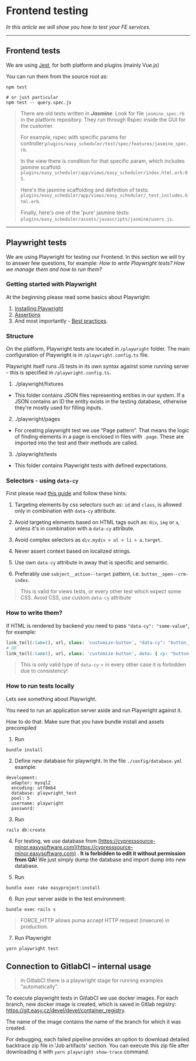 # Frontend testing

*In this article we will show you how to test your FE services.*

---



## Frontend tests

We are using [Jest](https://jestjs.io/), for both platform and plugins (mainly Vue.js)

You can run them from the source root as:

```
npm test

# or just particular
npm test -- query.spec.js    

```

> There are old tests written in ***Jasmine***. Look for file `jasmine_spec.rb` in the platform repository. They run through Rspec inside the GUI for the customer.
>
> For example, rspec with specific params for controller:`plugins/easy_scheduler/test/spec/features/jasmine_spec.rb`. 
>
> In the view there is condition for that specific param, which includes jasmine scaffold:
> `plugins/easy_scheduler/app/views/easy_scheduler/index.html.erb:85`.
>
> Here's the jasmine scaffolding and definition of tests:
> `plugins/easy_scheduler/app/views/easy_scheduler/_test_includes.html.erb`.
>
>Finally, here's one of the 'pure' jasmine tests:
>`plugins/easy_scheduler/assets/javascripts/jasmine/users.js`.

---

## Playwright tests

We are using Playwright for testing our Frontend.
In this section we will try to answer few questions, for example:
*How to write Playwright tests? How we manage them and how to run them?*

### Getting started with Playwright
At the beginning please read some basics about Playwright:

1. [Installing Playwright](https://playwright.dev/docs/intro#installing-playwright)
2. [Assertions](https://playwright.dev/docs/test-assertions)
3. And most importantly - [Best practices](https://playwright.dev/docs/selectors#best-practices).

### Structure

On the platform, Playwright tests are located in `/playwright` folder. The main configuration of Playwright is in `/playwright.config.ts` file.

Playwright itself runs JS tests in its own syntax against some running server - this is specified in `/playwright.config.ts`.

1. ./playwright/fixtures

- This folder contains JSON files representing entities in our system. If a JSON contains an ID the entity exists in the testing database, otherwise they're mostly used for filling inputs.

2. ./playwright/pages

- For creating playwright test we use “Page pattern”. That means the logic of finding elements in a page is enclosed in files with `.page`. These are imported into the test and their methods are called.

3. ./playwright/tests

- This folder contains Playwright tests with defined expectations.

### Selectors - using `data-cy`

First please read [this guide](https://docs.cypress.io/guides/references/best-practices) and follow these hints:

1. Targeting elements by css selectors such as: `id` and `class`, is allowed only in combination with `data-cy` attribute.

2. Avoid targeting elements based on HTML tags such as: `div`, `img` or `a`, unless it's in combination with a `data-cy` attribute.

3. Avoid complex selectors as `div.mydiv > ul > li > a.target`.

4. Never assert context based on localized strings.

5. Use own `data-cy` attribute in away that is specific and semantic.

6. Preferably use `subject__action--target` pattern, i.e. `button__open--crm-index`.

<!-- theme: danger -->
>This is valid for views tests, or every other test which expect some CSS. Avoid CSS, use custom `data-cy` attribute

### How to write them?

If HTML is rendered by backend you need to pass `"data-cy": "some-value"`, for example:

```ruby
link_to(l(:label), url, class: 'customize-button', "data-cy": "button__customize_page")
# OR
link_to(l(:label), url, class: 'customize-button', data: { cy: "button__customize_page" })
```
<!-- theme: warning -->
>This is only valid type of `data-cy` = in every other case it is forbidden due to consistency!

### How to run tests locally

Lets see something about Playwright.

You need to run an application server aside and run Playwright against it.

How to do that:
Make sure that you have bundle install and assets precompiled
1. Run
```
bundle install
```

2. Define new database for playwright. In the file `./config/database.yml` 
example:
```
development:
  adapter: mysql2
  encoding: utf8mb4
  database: playwright_test
  pool: 5
  username: playwright
  password:
```

3. Run
```
rails db:create
```

4. For testing, we use database from [https://cypresssource-minor.easysoftware.com](https://cypresssource-minor.easysoftware.com) .
   **It is forbidden to edit it without permission from QA!** We just simply dump the database and import dump into new database.

5. Run
```
bundle exec rake easyproject:install
```

6. Run your server aside in the test environment:
```
bundle exec rails s
```

> FORCE_HTTP allows puma accept HTTP request (insecure) in production.

7. Run Playwright
```
yarn playwright test
```

## Connection to GitlabCI – internal usage

> In GitlabCI there is a playwright stage for running examples "automatically".

To execute playwright tests in GitlabCI we use docker images. For each branch, new docker image is created, which is saved in Gitlab registry: https://git.easy.cz/devel/devel/container_registry.

The name of the image contains the name of the branch for which it was created.

For debugging, each failed pipeline provides an option to download detailed backtrace zip file in 'Job artifacts' section. You can execute this zip file after downloading it with `yarn playwright show-trace` command. 
